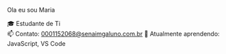 Ola eu sou Maria

🎓 Estudante de Ti  
📫 Contato: 0001152068@senaimgaluno.com.br
🌱 Atualmente aprendendo: JavaScript, VS Code

<!--
**MariaHasten/MariaHasten** is a ✨ _special_ ✨ repository because its `README.md` (this file) appears on your GitHub profile.

Here are some ideas to get you started:

- 🔭 I’m currently working on ...
- 🌱 I’m currently learning ...
- 👯 I’m looking to collaborate on ...
- 🤔 I’m looking for help with ...
- 💬 Ask me about ...
- 📫 How to reach me: ...
- 😄 Pronouns: ...
- ⚡ Fun fact: ...
-->

